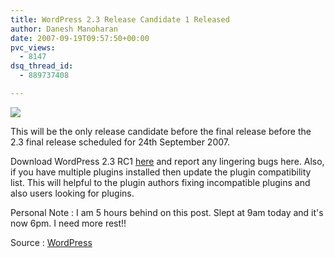 ```yaml
---
title: WordPress 2.3 Release Candidate 1 Released
author: Danesh Manoharan
date: 2007-09-19T09:57:50+00:00
pvc_views:
  - 8147
dsq_thread_id:
  - 889737408

---
```

![](http://img212.imageshack.us/img212/1458/wp20squarebuttonhm5.gif)

This will be the only release candidate before the final release before the 2.3 final release scheduled for 24th September 2007.

Download WordPress 2.3 RC1 [here][1] and report any lingering bugs here. Also, if you have multiple plugins installed then update the plugin compatibility list. This will helpful to the plugin authors fixing incompatible plugins and also users looking for plugins.

Personal Note : I am 5 hours behind on this post. Slept at 9am today and it's now 6pm. I need more rest!!

Source : [WordPress][2]

 [1]: http://wordpress.org/wordpress-2.3-RC1.zip
 [2]: http://wordpress.org/development/2007/09/wordpress-23-release-candidate-1/